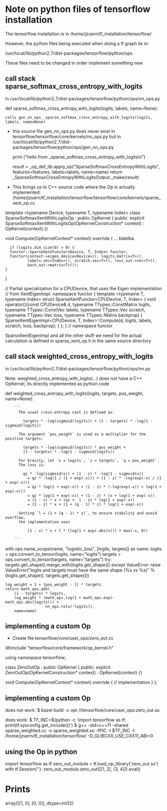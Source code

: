 # Note on python files of tensorflow installation

The tensorflow installation is in /home/jzuern/tf_installation/tensorflow/

However, the python files being executed when doing a tf graph lie in:

/usr/local/lib/python2.7/dist-packages/tensorflow/python/ops

These files need to be changed in order implement something new


## call stack sparse_softmax_cross_entropy_with_logits


in /usr/local/lib/python2.7/dist-packages/tensorflow/python/ops/nn_ops.py 

  def sparse_softmax_cross_entropy_with_logits(logits, labels, name=None):
    
    calls gen_nn_ops._sparse_softmax_cross_entropy_with_logits(logits, labels, name=None)


- this source file gen_nn_ops.py does never exist in tensorflow/tensorflow/core/kernels/nn_ops.py but in
/usr/local/lib/python2.7/dist-packages/tensorflow/python/ops/gen_nn_ops.py

  print ("hello from _sparse_softmax_cross_entropy_with_logits\n")

  result = _op_def_lib.apply_op("SparseSoftmaxCrossEntropyWithLogits",
                                features=features, labels=labels, name=name)
  return _SparseSoftmaxCrossEntropyWithLogitsOutput._make(result)


- This brings us to C++ source code where the Op is actually implemented:
/home/jzuern/tf_installation/tensorflow/tensorflow/core/kernels/sparse_xent_op.cc

template <typename Device, typename T, typename Index>
class SparseSoftmaxXentWithLogitsOp : public OpKernel {
 public:
  explicit SparseSoftmaxXentWithLogitsOp(OpKernelConstruction* context)
      : OpKernel(context) {}

  void Compute(OpKernelContext* context) override {
  ... blablba


      if (logits.dim_size(0) > 0) {
      functor::SparseXentFunctor<Device, T, Index> functor;
      functor(context->eigen_device<Device>(), logits.matrix<T>(),
              labels.vec<Index>(), scratch.vec<T>(), loss_out->vec<T>(),
              back_out->matrix<T>());
    }
}

// Partial specialization for a CPUDevice, that uses the Eigen implementation
// from XentEigenImpl.
namespace functor {
template <typename T, typename Index>
struct SparseXentFunctor<CPUDevice, T, Index> {
  void operator()(const CPUDevice& d, typename TTypes<T>::ConstMatrix logits,
                  typename TTypes<Index>::ConstVec labels,
                  typename TTypes<T>::Vec scratch, typename TTypes<T>::Vec loss,
                  typename TTypes<T>::Matrix backprop) {
    SparseXentEigenImpl<CPUDevice, T, Index>::Compute(d, logits, labels,
                                                      scratch, loss, backprop);
  }
};
}  // namespace functor


SparseXentEigenImpl and all the other stuff we need for the actual calculation is defined in sparse_xent_op.h in the same source directory



## call stack weighted_cross_entropy_with_logits


in /usr/local/lib/python2.7/dist-packages/tensorflow/python/ops/nn.py 


Note: weighted_cross_entropy_with_logits(...) does not have a C++ OpKernel, its directly implemented as python code

def weighted_cross_entropy_with_logits(logits, targets, pos_weight, name=None):


		```
		  The usual cross-entropy cost is defined as:

		    targets * -log(sigmoid(logits)) + (1 - targets) * -log(1 - sigmoid(logits))

		  The argument `pos_weight` is used as a multiplier for the positive targets:

		    targets * -log(sigmoid(logits)) * pos_weight +
			(1 - targets) * -log(1 - sigmoid(logits))

		  For brevity, let `x = logits`, `z = targets`, `q = pos_weight`.
		  The loss is:

			qz * -log(sigmoid(x)) + (1 - z) * -log(1 - sigmoid(x))
		      = qz * -log(1 / (1 + exp(-x))) + (1 - z) * -log(exp(-x) / (1 + exp(-x)))
		      = qz * log(1 + exp(-x)) + (1 - z) * (-log(exp(-x)) + log(1 + exp(-x)))
		      = qz * log(1 + exp(-x)) + (1 - z) * (x + log(1 + exp(-x))
		      = (1 - z) * x + (qz +  1 - z) * log(1 + exp(-x))
		      = (1 - z) * x + (1 + (q - 1) * z) * log(1 + exp(-x))

		  Setting `l = (1 + (q - 1) * z)`, to ensure stability and avoid overflow,
		  the implementation uses

		      (1 - z) * x + l * (log(1 + exp(-abs(x))) + max(-x, 0))

		```



with ops.name_scope(name, "logistic_loss", [logits, targets]) as name:
    logits = ops.convert_to_tensor(logits, name="logits")
    targets = ops.convert_to_tensor(targets, name="targets")
    try:
      targets.get_shape().merge_with(logits.get_shape())
    except ValueError:
      raise ValueError("logits and targets must have the same shape (%s vs %s)"
                       % (logits.get_shape(), targets.get_shape()))


    log_weight = 1 + (pos_weight - 1) * targets
    return math_ops.add(
        (1 - targets) * logits,
        log_weight * (math_ops.log(1 + math_ops.exp(-math_ops.abs(logits))) +
                      nn_ops.relu(-logits)),
        name=name)




## implementing a custom Op


- Create file tensorflow/core/user_ops/zero_out.cc


(#)include "tensorflow/core/framework/op_kernel.h"

using namespace tensorflow;

class ZeroOutOp : public OpKernel {
 public:
  explicit ZeroOutOp(OpKernelConstruction* context) : OpKernel(context) {}

  void Compute(OpKernelContext* context) override {
     // implementation
  }
};





## implementing a custom Op


does not work:
$ bazel build -c opt //tensorflow/core/user_ops:zero_out.so

does work:
$ TF_INC=$(python -c 'import tensorflow as tf; print(tf.sysconfig.get_include())')
$ g++ -std=c++11 -shared sparse_weighted.cc -o sparse_weighted.so -fPIC -I $TF_INC -I /home/jzuern/tf_installation/tensorflow/ -D_GLIBCXX_USE_CXX11_ABI=0


## using the Op in python

import tensorflow as tf
zero_out_module = tf.load_op_library('zero_out.so')
with tf.Session(''):
  zero_out_module.zero_out([[1, 2], [3, 4]]).eval()

# Prints
array([[1, 0],
       [0, 0]], dtype=int32)






